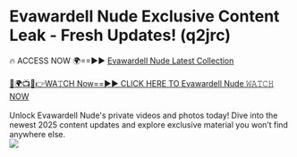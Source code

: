 # Evawardell Nude Exclusive Content Leak - Fresh Updates! (q2jrc)

🔥 ACCESS NOW 🌍==►► <a href="https://tinyurl.com/yc657z5k" rel="nofollow">Evawardell Nude Latest Collection</a>
<br><br>
[🔴🌍📺📱👉WA𝚃CH Now==►► CLICK HERE TO Evawardell Nude 𝚆𝙰𝚃𝙲𝙷 NOW](https://tinyurl.com/yc657z5k)
<br><br>
Unlock Evawardell Nude's private videos and photos today! Dive into the newest 2025 content updates and explore exclusive material you won’t find anywhere else.
<br>
<a href="https://tinyurl.com/yc657z5k" rel="nofollow" data-target="animated-image.originalLink"><img src="https://camo.githubusercontent.com/8a4f000d20f83aca3bf7ec5f350d767afa0574a8a352519fd8cfa583a6f93a33/68747470733a2f2f692e696d6775722e636f6d2f644a486b345a712e676966" data-canonical-src="https://i.imgur.com/dJHk4Zq.gif" style="max-width: 100%; display: inline-block;" data-target="animated-image.originalImage"></a>
<br>
